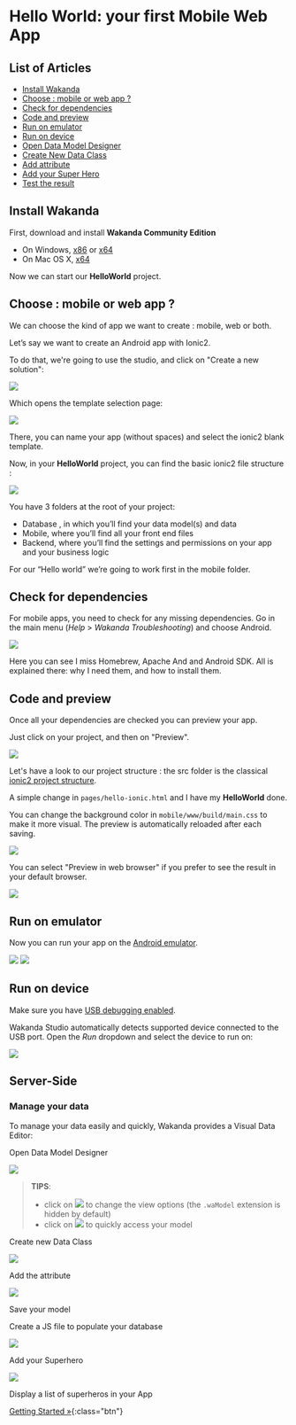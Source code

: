 ---
---

# Hello World: your first Mobile Web App

## List of Articles

- [Install Wakanda](#install-wakanda)
- [Choose : mobile or web app ?](#choose-mobile-or-web-app)
- [Check for dependencies](#check-for-dependencies)
- [Code and preview](#code-preview)
- [Run on emulator](#run-on-emulator)
- [Run on device](#run-on-device)
- [Open Data Model Designer](#open-model-designer)
- [Create New Data Class](#create-dataclass)
- [Add attribute](#add-attribute)
- [Add your Super Hero ](#add-super-hero)
- [Test the result](#test-result)

## Install Wakanda

First, download and install **Wakanda Community Edition**

- On Windows, [x86](https://github.com/Wakanda/wakanda-digital-app-factory/releases/download/v1.1.3/wakanda-community-all_1.1.3_x86.msi "download") or [x64](https://github.com/Wakanda/wakanda-digital-app-factory/releases/download/v1.1.3/wakanda-community-all_1.1.3_x64.msi "download")
- On Mac OS X, [x64](https://github.com/Wakanda/wakanda-digital-app-factory/releases/download/v1.1.3/wakanda-community-all_1.1.3_x64.dmg "download")


Now we can start our **HelloWorld** project.  

## Choose : mobile or web app ?
We can choose the kind of app we want to create : mobile, web or both.

Let’s say we want to create an Android app with Ionic2.

To do that, we're going to use the studio, and click on "Create a new solution":

<img src="img/hp-initial.png"/>

Which opens the template selection page:  

<img src="img/hw-template-selection.png"/>


There, you can name your app (without spaces) and select the ionic2 blank template.

Now, in your **HelloWorld** project, you can find the basic ionic2 file structure :

<img src="img/hw-file-structure.png"/>  

You have 3 folders at the root of your project:

- Database , in which you’ll find your data model(s) and data  
- Mobile, where you’ll find all your front end files  
- Backend, where you’ll find the settings and permissions on your app and your business logic  

For our “Hello world” we’re going to work first in the mobile folder.


## Check for dependencies

For mobile apps, you need to check for any missing dependencies.
Go in the main menu  (_Help_ > _Wakanda Troubleshooting_) and choose Android.

<img src="img/hw-troubleshooting.png"/>

Here you can see I miss Homebrew, Apache And and Android SDK. All is explained there: why I need them, and how to install them.


## Code and preview  

Once all your dependencies are checked you can preview your app.

Just click on your project, and then on "Preview".

<img src="img/hw-first-preview.png"/>


Let's have a look to our project structure : the src folder is the classical [ionic2 project structure](http://ionicframework.com/docs/v2/setup/tutorial/project-structure/ "ionic tutorial").

A simple change in `pages/hello-ionic.html` and I have my **HelloWorld** done.

You can change the background color in `mobile/www/build/main.css` to make it more visual.
The preview is automatically reloaded after each saving.

<img src="img/hw-colored-preview.png"/>

You can select "Preview in web browser" if you prefer to see the result in your default browser.  

<img src="img/hw-final-preview.png"/>


## Run on emulator  

Now you can run your app on the [Android emulator](https://developer.android.com/studio/run/emulator.html "check documentation").

<img src="img/hw-run-emulator.png"/>

<img src="img/hw-emulator-view.png"/>

## Run on device  


Make sure you have [USB debugging enabled](http://developer.android.com/tools/device.html).

Wakanda Studio automatically detects supported device connected to the USB port.
Open the _Run_ dropdown and select the device to run on:

<img src="img/mobile-run-devices.png" />


## Server-Side

### Manage your data

To manage your data easily and quickly, Wakanda provides a Visual Data Editor:

Open Data Model Designer

<img src="img/model-designer-open.png" />

> **TIPS**:
> - click on <img class="inline" src="img/explorer-settings-shortcut.png"> to change the view options (the `.waModel` extension is hidden by default)
> - click on <img class="inline" src="img/model-designer-shortcut.png"> to quickly access your model

Create new Data Class

<img src="img/model-designer-newdataclass.png" />


Add the attribute

<img src="img/model-designer-addattribute.png" />


Save your model

Create a JS file to populate your database

<img src="img/model-designer-addJSfile.png" />

Add your Superhero

<img src="img/model-designer-addcode.png" />

Display a list of superheros in your App



[Getting Started »](index.html){:class="btn"}
